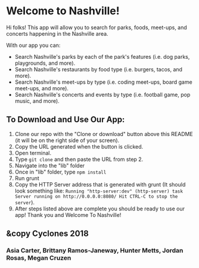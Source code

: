 # Welcome to Nashville!

Hi folks! This app will allow you to search for parks, foods, meet-ups, and concerts happening in the Nashville area.

With our app you can:
- Search Nashville's parks by each of the park's features (i.e. dog parks, playgrounds, and more).
- Search Nashville's restaurants by food type (i.e. burgers, tacos, and more).
- Search Nashville's meet-ups by type (i.e. coding meet-ups, board game meet-ups, and more).
- Search Nashville's concerts and events by type (i.e. football game, pop music, and more).

## To Download and Use Our App:
1. Clone our repo with the "Clone or download" button above this README (it will be on the right side of your screen).
1. Copy the URL generated when the button is clicked.
1. Open terminal.
1. Type `git clone` and then paste the URL from step 2.
1. Navigate into the "lib" folder
1. Once in "lib" folder, type `npm install`
1. Run grunt
1. Copy the HTTP Server address that is generated with grunt (It should look something like: `Running "http-server:dev" (http-server) task
Server running on http://0.0.0.0:8080/
Hit CTRL-C to stop the server`).
1. After steps listed above are complete you should be ready to use our app!
Thank you and Welcome To Nashville!



## &copy Cyclones 2018
### Asia Carter, Brittany Ramos-Janeway, Hunter Metts, Jordan Rosas, Megan Cruzen
